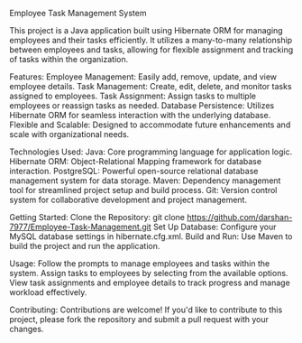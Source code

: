 Employee Task Management System

This project is a Java application built using Hibernate ORM for managing employees and their tasks efficiently. It utilizes a many-to-many relationship between employees and tasks, allowing for flexible assignment and tracking of tasks within the organization.

Features:
Employee Management: Easily add, remove, update, and view employee details.
Task Management: Create, edit, delete, and monitor tasks assigned to employees.
Task Assignment: Assign tasks to multiple employees or reassign tasks as needed.
Database Persistence: Utilizes Hibernate ORM for seamless interaction with the underlying database.
Flexible and Scalable: Designed to accommodate future enhancements and scale with organizational needs.

Technologies Used:
Java: Core programming language for application logic.
Hibernate ORM: Object-Relational Mapping framework for database interaction.
PostgreSQL: Powerful open-source relational database management system for data storage.
Maven: Dependency management tool for streamlined project setup and build process.
Git: Version control system for collaborative development and project management.

Getting Started:
Clone the Repository: git clone https://github.com/darshan-7977/Employee-Task-Management.git
Set Up Database: Configure your MySQL database settings in hibernate.cfg.xml.
Build and Run: Use Maven to build the project and run the application.

Usage:
Follow the prompts to manage employees and tasks within the system.
Assign tasks to employees by selecting from the available options.
View task assignments and employee details to track progress and manage workload effectively.

Contributing:
Contributions are welcome! If you'd like to contribute to this project, please fork the repository and submit a pull request with your changes.
